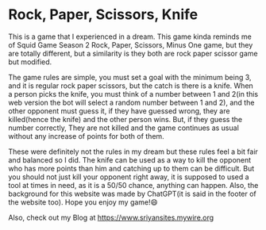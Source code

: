# Rock, Paper, Scissors, Knife

This is a game that I experienced in a dream. This game kinda reminds me of Squid Game Season 2 Rock, Paper, Scissors, Minus One game, but they are totally different, but a similarity is they both are rock paper scissor game but modified.

The game rules are simple, you must set a goal with the minimum being 3, and it is regular rock paper scissors, but the catch is there is a knife. When a person picks the knife, you must think of a number between 1 and 2(in this web version the bot will select a random number between 1 and 2), and the other opponent must guess it, if they have guessed wrong, they are killed(hence the knife) and the other person wins. But, if they guess the number correctly, They are not killed and the game continues as usual without any increase of points for both of them.

These were definitely not the rules in my dream but these rules feel a bit fair and balanced so I did. The knife can be used as a way to kill the opponent who has more points than him and catching up to them can be difficult. But you should not just kill your opponent right away, it is supposed to used a tool at times in need, as it is a 50/50 chance, anything can happen. Also, the background for this website was made by ChatGPT(it is said in the footer of the website too). Hope you enjoy my game!😄

Also, check out my Blog at https://www.sriyansites.mywire.org
